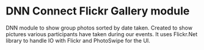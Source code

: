 # DNN Connect Flickr Gallery module
DNN module to show group photos sorted by date taken. 
Created to show pictures various participants have taken during our events.
It uses Flickr.Net library to handle IO with Flickr and PhotoSwipe for the UI.

